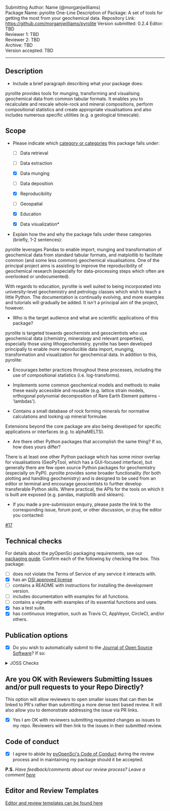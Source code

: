 Submitting Author: Name (@morganjwilliams)  
Package Name: pyrolite
One-Line Description of Package: A set of tools for getting the most from your geochemical data.
Repository Link:  https://github.com/morganjwilliams/pyrolite
Version submitted:  0.2.4
Editor: TBD  
Reviewer 1: TBD  
Reviewer 2: TBD  
Archive: TBD  
Version accepted: TBD   

---

## Description

- Include a brief paragraph describing what your package does:

pyrolite provides tools for munging, transforming and visualising geochemical data from common tabular formats. It enables you to recalculate and rescale whole-rock and mineral compositions, perform compositional statistics and create appropriate visualisations and also includes numerous specific utilities (e.g. a geological timescale).

## Scope
- Please indicate which [category or categories](https://www.pyopensci.org/dev_guide/peer_review/aims_scope.html) this package falls under:
    - [ ] Data retrieval
    - [ ] Data extraction
    - [x] Data munging
    - [ ] Data deposition
    - [x] Reproducibility
    - [ ] Geospatial
    - [x] Education
    - [x] Data visualization*


- Explain how the and why the package falls under these categories (briefly, 1-2 sentences):

pyrolite leverages Pandas to enable import, munging and transformation of geochemical data from standard tabular formats, and matplotlib to facilitate common (and some less common) geochemical visualisations. One of the principal project aims is assisting to improve the reproducibility of geochemical research (especially for data-processing steps which often are overlooked or undocumented).

With regards to education, pyrolite is well suited to being incorporated into university-level geochemistry and petrology classes which wish to teach a little Python. The documentation is continually evolving, and more examples and tutorials will gradually be added. It isn't a principal aim of the project, however.

-   Who is the target audience and what are scientific applications of this package?

pyrolite is targeted towards geochemists and geoscientists who use geochemical data (chemistry, mineralogy and relevant properties), especially those using lithogeochemistry. pyrolite has been developed principally to enable more reproducible data import, munging, transformation and visualization for geochemical data. In addition to this, pyrolite:

  * Encourages better practices throughout these processes, including the use of compositional statistics (i.e. log-transforms).

  * Implements some common geochemical models and methods to make these easily accessible and reusable (e.g. lattice strain models, orthogonal polynomial decomposition of Rare Earth Element patterns - 'lambdas').

  * Contains a small database of rock forming minerals for normative calculations and looking up mineral formulae.

Extensions beyond the core package are also being developed for specific applications or interfaces (e.g. to alphaMELTS).

-   Are there other Python packages that accomplish the same thing? If so, how does yours differ?

There is at least one other Python package which has some minor overlap for visualisations (GeoPyTool, which has a GUI-focused interface), but generally there are few open source Python packages for geochemistry (especially on PyPI). pyrolite provides some broader functionality (for both plotting and handling geochemistry) and is designed to be used from an editor or terminal and encourage geoscientists to further develop transferable Python skills. Where practical, the APIs for the tools on which it is built are exposed (e.g. pandas, matplotlib and sklearn).

-   If you made a pre-submission enquiry, please paste the link to the corresponding issue, forum post, or other discussion, or `@tag` the editor you contacted:

[#17](https://github.com/pyOpenSci/software-review/issues/17)

## Technical checks

For details about the pyOpenSci packaging requirements, see our [packaging guide](https://www.pyopensci.org/dev_guide/packaging/packaging_guide.html). Confirm each of the following by checking the box.  This package:

- [ ] does not violate the Terms of Service of any service it interacts with.
- [x] has an [OSI approved license](https://opensource.org/licenses)
- [ ] contains a README with instructions for installing the development version.
- [ ] includes documentation with examples for all functions.
- [ ] contains a vignette with examples of its essential functions and uses.
- [x] has a test suite.
- [x] has continuous integration, such as Travis CI, AppVeyor, CircleCI, and/or others.

## Publication options

- [x] Do you wish to automatically submit to the [Journal of Open Source Software](http://joss.theoj.org/)? If so:

<details>
 <summary>JOSS Checks</summary>  

- [x] The package has an **obvious research application** according to JOSS's definition in their [submission requirements](https://joss.readthedocs.io/en/latest/submitting.html#submission-requirements). Be aware that completing the pyOpenSci review process **does not** guarantee acceptance to JOSS. Be sure to read their submission requirements (linked above) if you are interested in submitting to JOSS.
- [x] The package is not a "minor utility" as defined by JOSS's [submission requirements](https://joss.readthedocs.io/en/latest/submitting.html#submission-requirements): "Minor ‘utility’ packages, including ‘thin’ API clients, are not acceptable." pyOpenSci welcomes these packages under "Data Retrieval", but JOSS has slightly different criteria.
- [x] The package contains a `paper.md` matching [JOSS's requirements](https://joss.readthedocs.io/en/latest/submitting.html#what-should-my-paper-contain) with a high-level description in the package root or in `inst/`.
- [x] The package is deposited in a long-term repository with the DOI: [10.5281/zenodo.2545106](https://doi.org/10.5281/zenodo.2545106)

*Note: Do not submit your package separately to JOSS*

</details>

## Are you OK with Reviewers Submitting Issues and/or pull requests to your Repo Directly?
This option will allow reviewers to open smaller issues that can then be linked to PR's rather than submitting a more dense text based review. It will also allow you to demonstrate addressing the issue via PR links.

- [x] Yes I am OK with reviewers submitting requested changes as issues to my repo. Reviewers will then link to the issues in their submitted review.

## Code of conduct

- [x] I agree to abide by [pyOpenSci's Code of Conduct](https://www.pyopensci.org/dev_guide/peer_review/coc.html) during the review process and in maintaining my package should it be accepted.


**P.S.** *Have feedback/comments about our review process? Leave a comment [here](https://github.com/pyOpenSci/governance/issues/8)*

## Editor and Review Templates

[Editor and review templates can be found here](https://www.pyopensci.org/dev_guide/appendices/templates.html)
